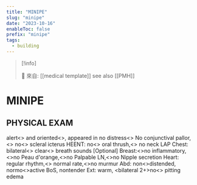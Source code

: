 ```yaml
---
title: "MINIPE"
slug: "minipe"
date: "2023-10-16"
enableToc: false
prefix: "minipe"
tags:
  - building
---
```


> [!info]
>
> 🌱 來自: [[medical template]]
> see also [[PMH]]

# MINIPE

## PHYSICAL EXAM

alert<> and oriented<>, appeared in no distress<>
No<Anemia> conjunctival pallor,<> no<> scleral icterus
HEENT: no<> oral thrush,<> no neck LAP
Chest: bilateral<> clear<> breath sounds
[Optional] Breast:<>no inflammatory,<>no Peau d'orange,<>no Palpable LN,<>no Nipple secretion
Heart: regular rhythm,<> normal rate,<>no murmur
Abd: non<>distended, normo<>active BoS, nontender
Ext: warm, <bilateral 2+>no<> pitting edema
